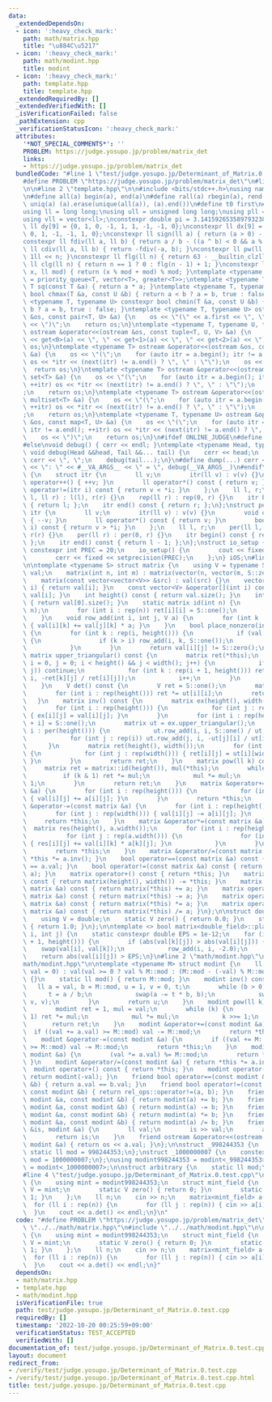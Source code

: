 ```yaml
---
data:
  _extendedDependsOn:
  - icon: ':heavy_check_mark:'
    path: math/matrix.hpp
    title: "\u884C\u5217"
  - icon: ':heavy_check_mark:'
    path: math/modint.hpp
    title: modint
  - icon: ':heavy_check_mark:'
    path: template.hpp
    title: template.hpp
  _extendedRequiredBy: []
  _extendedVerifiedWith: []
  _isVerificationFailed: false
  _pathExtension: cpp
  _verificationStatusIcon: ':heavy_check_mark:'
  attributes:
    '*NOT_SPECIAL_COMMENTS*': ''
    PROBLEM: https://judge.yosupo.jp/problem/matrix_det
    links:
    - https://judge.yosupo.jp/problem/matrix_det
  bundledCode: "#line 1 \"test/judge.yosupo.jp/Determinant_of_Matrix.0.test.cpp\"\n\
    #define PROBLEM \"https://judge.yosupo.jp/problem/matrix_det\"\n#line 2 \"math/matrix.hpp\"\
    \n\n#line 2 \"template.hpp\"\n\n#include <bits/stdc++.h>\nusing namespace std;\n\
    \n#define all(a) begin(a), end(a)\n#define rall(a) rbegin(a), rend(a)\n#define\
    \ uniq(a) (a).erase(unique(all(a)), (a).end())\n#define t0 first\n#define t1 second\n\
    using ll = long long;\nusing ull = unsigned long long;\nusing pll = pair<ll, ll>;\n\
    using vll = vector<ll>;\nconstexpr double pi = 3.14159265358979323846;\nconstexpr\
    \ ll dy[9] = {0, 1, 0, -1, 1, 1, -1, -1, 0};\nconstexpr ll dx[9] = {1, 0, -1,\
    \ 0, 1, -1, -1, 1, 0};\nconstexpr ll sign(ll a) { return (a > 0) - (a < 0); }\n\
    constexpr ll fdiv(ll a, ll b) { return a / b - ((a ^ b) < 0 && a % b); }\nconstexpr\
    \ ll cdiv(ll a, ll b) { return -fdiv(-a, b); }\nconstexpr ll pw(ll n) { return\
    \ 1ll << n; }\nconstexpr ll flg(ll n) { return 63 - __builtin_clzll(n); }\nconstexpr\
    \ ll clg(ll n) { return n == 1 ? 0 : flg(n - 1) + 1; }\nconstexpr ll safemod(ll\
    \ x, ll mod) { return (x % mod + mod) % mod; }\ntemplate <typename T> using priority_queue_rev\
    \ = priority_queue<T, vector<T>, greater<T>>;\ntemplate <typename T> constexpr\
    \ T sq(const T &a) { return a * a; }\ntemplate <typename T, typename U> constexpr\
    \ bool chmax(T &a, const U &b) { return a < b ? a = b, true : false; }\ntemplate\
    \ <typename T, typename U> constexpr bool chmin(T &a, const U &b) { return a >\
    \ b ? a = b, true : false; }\ntemplate <typename T, typename U> ostream &operator<<(ostream\
    \ &os, const pair<T, U> &a) {\n    os << \"(\" << a.first << \", \" << a.second\
    \ << \")\";\n    return os;\n}\ntemplate <typename T, typename U, typename V>\
    \ ostream &operator<<(ostream &os, const tuple<T, U, V> &a) {\n    os << \"(\"\
    \ << get<0>(a) << \", \" << get<1>(a) << \", \" << get<2>(a) << \")\";\n    return\
    \ os;\n}\ntemplate <typename T> ostream &operator<<(ostream &os, const vector<T>\
    \ &a) {\n    os << \"(\";\n    for (auto itr = a.begin(); itr != a.end(); ++itr)\
    \ os << *itr << (next(itr) != a.end() ? \", \" : \"\");\n    os << \")\";\n  \
    \  return os;\n}\ntemplate <typename T> ostream &operator<<(ostream &os, const\
    \ set<T> &a) {\n    os << \"(\";\n    for (auto itr = a.begin(); itr != a.end();\
    \ ++itr) os << *itr << (next(itr) != a.end() ? \", \" : \"\");\n    os << \")\"\
    ;\n    return os;\n}\ntemplate <typename T> ostream &operator<<(ostream &os, const\
    \ multiset<T> &a) {\n    os << \"(\";\n    for (auto itr = a.begin(); itr != a.end();\
    \ ++itr) os << *itr << (next(itr) != a.end() ? \", \" : \"\");\n    os << \")\"\
    ;\n    return os;\n}\ntemplate <typename T, typename U> ostream &operator<<(ostream\
    \ &os, const map<T, U> &a) {\n    os << \"(\";\n    for (auto itr = a.begin();\
    \ itr != a.end(); ++itr) os << *itr << (next(itr) != a.end() ? \", \" : \"\");\n\
    \    os << \")\";\n    return os;\n}\n#ifdef ONLINE_JUDGE\n#define dump(...) (void(0))\n\
    #else\nvoid debug() { cerr << endl; }\ntemplate <typename Head, typename... Tail>\
    \ void debug(Head &&head, Tail &&... tail) {\n    cerr << head;\n    if (sizeof...(Tail))\
    \ cerr << \", \";\n    debug(tail...);\n}\n#define dump(...) cerr << __LINE__\
    \ << \": \" << #__VA_ARGS__ << \" = \", debug(__VA_ARGS__)\n#endif\nstruct rep\
    \ {\n    struct itr {\n        ll v;\n        itr(ll v) : v(v) {}\n        void\
    \ operator++() { ++v; }\n        ll operator*() const { return v; }\n        bool\
    \ operator!=(itr i) const { return v < *i; }\n    };\n    ll l, r;\n    rep(ll\
    \ l, ll r) : l(l), r(r) {}\n    rep(ll r) : rep(0, r) {}\n    itr begin() const\
    \ { return l; };\n    itr end() const { return r; };\n};\nstruct per {\n    struct\
    \ itr {\n        ll v;\n        itr(ll v) : v(v) {}\n        void operator++()\
    \ { --v; }\n        ll operator*() const { return v; }\n        bool operator!=(itr\
    \ i) const { return v > *i; }\n    };\n    ll l, r;\n    per(ll l, ll r) : l(l),\
    \ r(r) {}\n    per(ll r) : per(0, r) {}\n    itr begin() const { return r - 1;\
    \ };\n    itr end() const { return l - 1; };\n};\nstruct io_setup {\n    static\
    \ constexpr int PREC = 20;\n    io_setup() {\n        cout << fixed << setprecision(PREC);\n\
    \        cerr << fixed << setprecision(PREC);\n    };\n} iOS;\n#line 4 \"math/matrix.hpp\"\
    \n\ntemplate <typename S> struct matrix {\n    using V = typename S::V;\n    vector<vector<V>>\
    \ val;\n    matrix(int n, int m) : matrix(vector(n, vector(m, S::zero()))) {}\n\
    \    matrix(const vector<vector<V>> &src) : val(src) {}\n    vector<V> &operator[](int\
    \ i) { return val[i]; }\n    const vector<V> &operator[](int i) const { return\
    \ val[i]; }\n    int height() const { return val.size(); }\n    int width() const\
    \ { return val[0].size(); }\n    static matrix id(int n) {\n        matrix ret(n,\
    \ n);\n        for (int i : rep(n)) ret[i][i] = S::one();\n        return ret;\n\
    \    }\n    void row_add(int i, int j, V a) {\n        for (int k : rep(width()))\
    \ { val[i][k] += val[j][k] * a; }\n    }\n    bool place_nonzero(int i, int j)\
    \ {\n        for (int k : rep(i, height())) {\n            if (val[k][j] != S::zero())\
    \ {\n                if (k > i) row_add(i, k, S::one());\n                break;\n\
    \            }\n        }\n        return val[i][j] != S::zero();\n    }\n   \
    \ matrix upper_triangular() const {\n        matrix ret(*this);\n        for (int\
    \ i = 0, j = 0; i < height() && j < width(); j++) {\n            if (!ret.place_nonzero(i,\
    \ j)) continue;\n            for (int k : rep(i + 1, height())) ret.row_add(k,\
    \ i, -ret[k][j] / ret[i][j]);\n            i++;\n        }\n        return ret;\n\
    \    }\n    V det() const {\n        V ret = S::one();\n        matrix ut = upper_triangular();\n\
    \        for (int i : rep(height())) ret *= ut[i][i];\n        return ret;\n \
    \   }\n    matrix inv() const {\n        matrix ex(height(), width() << 1);\n\
    \        for (int i : rep(height())) {\n            for (int j : rep(width()))\
    \ { ex[i][j] = val[i][j]; }\n        }\n        for (int i : rep(height())) ex[i][width()\
    \ + i] = S::one();\n        matrix ut = ex.upper_triangular();\n        for (int\
    \ i : per(height())) {\n            ut.row_add(i, i, S::one() / ut[i][i] - S::one());\n\
    \            for (int j : rep(i)) ut.row_add(j, i, -ut[j][i] / ut[i][i]);\n  \
    \      }\n        matrix ret(height(), width());\n        for (int i : rep(height()))\
    \ {\n            for (int j : rep(width())) { ret[i][j] = ut[i][width() + j];\
    \ }\n        }\n        return ret;\n    }\n    matrix pow(ll k) const {\n   \
    \     matrix ret = matrix::id(height()), mul(*this);\n        while (k) {\n  \
    \          if (k & 1) ret *= mul;\n            mul *= mul;\n            k >>=\
    \ 1;\n        }\n        return ret;\n    }\n    matrix &operator+=(const matrix\
    \ &a) {\n        for (int i : rep(height())) {\n            for (int j : rep(width()))\
    \ { val[i][j] += a[i][j]; }\n        }\n        return *this;\n    }\n    matrix\
    \ &operator-=(const matrix &a) {\n        for (int i : rep(height())) {\n    \
    \        for (int j : rep(width())) { val[i][j] -= a[i][j]; }\n        }\n   \
    \     return *this;\n    }\n    matrix &operator*=(const matrix &a) {\n      \
    \  matrix res(height(), a.width());\n        for (int i : rep(height())) {\n \
    \           for (int j : rep(a.width())) {\n                for (int k : rep(width()))\
    \ { res[i][j] += val[i][k] * a[k][j]; }\n            }\n        }\n        val.swap(res.val);\n\
    \        return *this;\n    }\n    matrix &operator/=(const matrix &a) { return\
    \ *this *= a.inv(); }\n    bool operator==(const matrix &a) const { return val\
    \ == a.val; }\n    bool operator!=(const matrix &a) const { return rel_ops::operator!=(*this,\
    \ a); }\n    matrix operator+() const { return *this; }\n    matrix operator-()\
    \ const { return matrix(height(), width()) -= *this; }\n    matrix operator+(const\
    \ matrix &a) const { return matrix(*this) += a; }\n    matrix operator-(const\
    \ matrix &a) const { return matrix(*this) -= a; }\n    matrix operator*(const\
    \ matrix &a) const { return matrix(*this) *= a; }\n    matrix operator/(const\
    \ matrix &a) const { return matrix(*this) /= a; }\n};\n\nstruct double_field {\n\
    \    using V = double;\n    static V zero() { return 0.0; }\n    static V one()\
    \ { return 1.0; }\n};\n\ntemplate <> bool matrix<double_field>::place_nonzero(int\
    \ i, int j) {\n    static constexpr double EPS = 1e-12;\n    for (int k : rep(i\
    \ + 1, height())) {\n        if (abs(val[k][j]) > abs(val[i][j])) {\n        \
    \    swap(val[i], val[k]);\n            row_add(i, i, -2.0);\n        }\n    }\n\
    \    return abs(val[i][j]) > EPS;\n}\n#line 2 \"math/modint.hpp\"\n\n#line 4 \"\
    math/modint.hpp\"\n\ntemplate <typename M> struct modint {\n    ll val;\n    modint(ll\
    \ val = 0) : val(val >= 0 ? val % M::mod : (M::mod - (-val) % M::mod) % M::mod)\
    \ {}\n    static ll mod() { return M::mod; }\n    modint inv() const {\n     \
    \   ll a = val, b = M::mod, u = 1, v = 0, t;\n        while (b > 0) {\n      \
    \      t = a / b;\n            swap(a -= t * b, b);\n            swap(u -= t *\
    \ v, v);\n        }\n        return u;\n    }\n    modint pow(ll k) const {\n\
    \        modint ret = 1, mul = val;\n        while (k) {\n            if (k &\
    \ 1) ret *= mul;\n            mul *= mul;\n            k >>= 1;\n        }\n \
    \       return ret;\n    }\n    modint &operator+=(const modint &a) {\n      \
    \  if ((val += a.val) >= M::mod) val -= M::mod;\n        return *this;\n    }\n\
    \    modint &operator-=(const modint &a) {\n        if ((val += M::mod - a.val)\
    \ >= M::mod) val -= M::mod;\n        return *this;\n    }\n    modint &operator*=(const\
    \ modint &a) {\n        (val *= a.val) %= M::mod;\n        return *this;\n   \
    \ }\n    modint &operator/=(const modint &a) { return *this *= a.inv(); }\n  \
    \  modint operator+() const { return *this; }\n    modint operator-() const {\
    \ return modint(-val); }\n    friend bool operator==(const modint &a, const modint\
    \ &b) { return a.val == b.val; }\n    friend bool operator!=(const modint &a,\
    \ const modint &b) { return rel_ops::operator!=(a, b); }\n    friend modint operator+(const\
    \ modint &a, const modint &b) { return modint(a) += b; }\n    friend modint operator-(const\
    \ modint &a, const modint &b) { return modint(a) -= b; }\n    friend modint operator*(const\
    \ modint &a, const modint &b) { return modint(a) *= b; }\n    friend modint operator/(const\
    \ modint &a, const modint &b) { return modint(a) /= b; }\n    friend istream &operator>>(istream\
    \ &is, modint &a) {\n        ll val;\n        is >> val;\n        a = modint(val);\n\
    \        return is;\n    }\n    friend ostream &operator<<(ostream &os, const\
    \ modint &a) { return os << a.val; }\n};\n\nstruct _998244353 {\n    constexpr\
    \ static ll mod = 998244353;\n};\nstruct _1000000007 {\n    constexpr static ll\
    \ mod = 1000000007;\n};\nusing modint998244353 = modint<_998244353>;\nusing modint1000000007\
    \ = modint<_1000000007>;\n\nstruct arbitrary {\n    static ll mod;\n};\nll arbitrary::mod;\n\
    #line 4 \"test/judge.yosupo.jp/Determinant_of_Matrix.0.test.cpp\"\n\nint main()\
    \ {\n    using mint = modint998244353;\n    struct mint_field {\n        using\
    \ V = mint;\n        static V zero() { return 0; }\n        static V one() { return\
    \ 1; }\n    };\n    ll n;\n    cin >> n;\n    matrix<mint_field> a(n, n);\n  \
    \  for (ll i : rep(n)) {\n        for (ll j : rep(n)) { cin >> a[i][j]; }\n  \
    \  }\n    cout << a.det() << endl;\n}\n"
  code: "#define PROBLEM \"https://judge.yosupo.jp/problem/matrix_det\"\n#include\
    \ \"../../math/matrix.hpp\"\n#include \"../../math/modint.hpp\"\n\nint main()\
    \ {\n    using mint = modint998244353;\n    struct mint_field {\n        using\
    \ V = mint;\n        static V zero() { return 0; }\n        static V one() { return\
    \ 1; }\n    };\n    ll n;\n    cin >> n;\n    matrix<mint_field> a(n, n);\n  \
    \  for (ll i : rep(n)) {\n        for (ll j : rep(n)) { cin >> a[i][j]; }\n  \
    \  }\n    cout << a.det() << endl;\n}"
  dependsOn:
  - math/matrix.hpp
  - template.hpp
  - math/modint.hpp
  isVerificationFile: true
  path: test/judge.yosupo.jp/Determinant_of_Matrix.0.test.cpp
  requiredBy: []
  timestamp: '2022-10-20 00:25:59+09:00'
  verificationStatus: TEST_ACCEPTED
  verifiedWith: []
documentation_of: test/judge.yosupo.jp/Determinant_of_Matrix.0.test.cpp
layout: document
redirect_from:
- /verify/test/judge.yosupo.jp/Determinant_of_Matrix.0.test.cpp
- /verify/test/judge.yosupo.jp/Determinant_of_Matrix.0.test.cpp.html
title: test/judge.yosupo.jp/Determinant_of_Matrix.0.test.cpp
---
```

